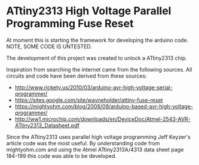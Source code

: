 # ATtiny2313 High Voltage Parallel Programming Fuse Reset

At moment this is starting the framework for developing the arduino code.
NOTE, SOME CODE IS UNTESTED.



The development of this project was created to unlock a ATtiny2313 chip.

Inspiration from searching the internet came from the following sources.  All circuits and code have been derived from these sources:
  - http://www.rickety.us/2010/03/arduino-avr-high-voltage-serial-programmer/
  - https://sites.google.com/site/wayneholder/attiny-fuse-reset
  - https://mightyohm.com/blog/2008/09/arduino-based-avr-high-voltage-programmer/
  - http://ww1.microchip.com/downloads/en/DeviceDoc/Atmel-2543-AVR-ATtiny2313_Datasheet.pdf

Since the ATtiny2313 uses parallel high voltage programming Jeff Keyzer's article code was the most useful.  By understanding code 
from mightyohm.com and using the Atmel ATtiny2313A/4313 data sheet page 184-199 this code was able to be developed.
